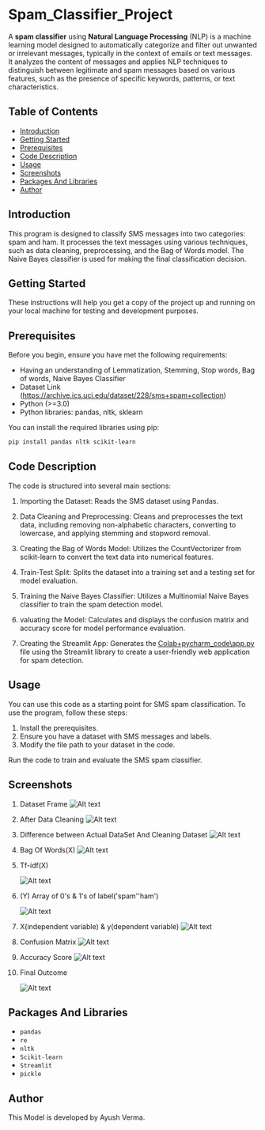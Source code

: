 # Spam_Classifier_Project

A **spam classifier** using **Natural Language Processing** (NLP) is a machine learning model designed to automatically categorize and filter out unwanted or irrelevant messages, typically in the context of emails or text messages. It analyzes the content of messages and applies NLP techniques to distinguish between legitimate and spam messages based on various features, such as the presence of specific keywords, patterns, or text characteristics.
 
 ## Table of Contents
- [Introduction](#introduction)
- [Getting Started](#getting-started)
- [Prerequisites](#prerequisites)
- [Code Description](#code-description)
- [Usage](#usage)
- [Screenshots](#screenshots)
- [Packages And Libraries](#P&L)
- [Author](#author)

## Introduction <a name="introduction"></a>

This program is designed to classify SMS messages into two categories: spam and ham. It processes the text messages using various techniques, such as data cleaning, preprocessing, and the Bag of Words model. The Naive Bayes classifier is used for making the final classification decision.


## Getting Started <a name="getting-started"></a>

These instructions will help you get a copy of the project up and running on your local machine for testing and development purposes.


## Prerequisites <a name="prerequisites"></a>

Before you begin, ensure you have met the following requirements:

- Having an understanding of Lemmatization, Stemming, Stop words, Bag of words, Naive Bayes Classifier
- Dataset Link (https://archive.ics.uci.edu/dataset/228/sms+spam+collection)
- Python (>=3.0)
- Python libraries: pandas, nltk, sklearn

You can install the required libraries using pip:

```bash
pip install pandas nltk scikit-learn
```

## Code Description <a name="code-description"></a>
The code is structured into several main sections:

1. Importing the Dataset: Reads the SMS dataset using Pandas.

2. Data Cleaning and Preprocessing: Cleans and preprocesses the text data, including removing non-alphabetic characters, converting to lowercase, and applying stemming and stopword removal.

3. Creating the Bag of Words Model: Utilizes the CountVectorizer from scikit-learn to convert the text data into numerical features.

4. Train-Test Split: Splits the dataset into a training set and a testing set for model evaluation.

5. Training the Naive Bayes Classifier: Utilizes a Multinomial Naive Bayes classifier to train the spam detection model.

6. valuating the Model: Calculates and displays the confusion matrix and accuracy score for model performance evaluation.

7. Creating the Streamlit App: Generates the [Colab+pycharm_code\app.py](app.py) file using the Streamlit library to create a user-friendly web application for spam detection.

## Usage <a name="usage"></a>
You can use this code as a starting point for SMS spam classification. To use the program, follow these steps:

1. Install the prerequisites.
2. Ensure you have a dataset with SMS messages and labels.
3. Modify the file path to your dataset in the code.

Run the code to train and evaluate the SMS spam classifier.

## Screenshots <a name="screenshots"></a>

1. Dataset Frame
![Alt text](<screenshots/Dataset Frame.PNG>)

2. After Data Cleaning
![Alt text](<screenshots/After Data Cleaning.PNG>)

3. Difference between Actual DataSet And Cleaning Dataset
![Alt text](<screenshots/Difference between Actual DataSet And Cleaning Dataset.PNG>)

4. Bag Of Words(X)
![Alt text](<screenshots/Bag Of Words(X).PNG>)

5. Tf-idf(X)

    ![Alt text](screenshots/tfidf.PNG)

6. (Y) Array of 0's & 1's of label('spam''ham')
   
    ![Alt text](screenshots/Y_variable.PNG)

7. X(independent variable) & y(dependent variable)
![Alt text](<screenshots/x and y variablee.PNG>)

8. Confusion Matrix
![Alt text](screenshots/confusion_matrix.png)

9. Accuracy Score
![Alt text](screenshots/Accuracy_Score.png)

10. Final Outcome

    ![Alt text](<screenshots/final result.png>)

## Packages And Libraries <a name="P&L"></a>
-   `pandas`
-   `re`
-   `nltk`
-   `Scikit-learn`
-   `Streamlit`
-   `pickle`

## Author <a name="author"></a>

This Model is developed by Ayush Verma.